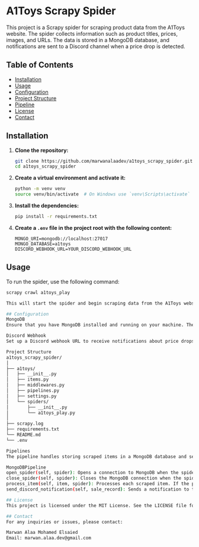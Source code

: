 # A1Toys Scrapy Spider

This project is a Scrapy spider for scraping product data from the A1Toys website. The spider collects information such as product titles, prices, images, and URLs. The data is stored in a MongoDB database, and notifications are sent to a Discord channel when a price drop is detected.

## Table of Contents
- [Installation](#installation)
- [Usage](#usage)
- [Configuration](#configuration)
- [Project Structure](#project-structure)
- [Pipeline](#pipeline)
- [License](#license)
- [Contact](#contact)

## Installation

1. **Clone the repository:**

    ```sh
    git clone https://github.com/marwanalaadev/a1toys_scrapy_spider.git
    cd a1toys_scrapy_spider
    ```

2. **Create a virtual environment and activate it:**

    ```sh
    python -m venv venv
    source venv/bin/activate  # On Windows use `venv\Scripts\activate`
    ```

3. **Install the dependencies:**

    ```sh
    pip install -r requirements.txt
    ```

4. **Create a `.env` file in the project root with the following content:**

    ```env
    MONGO_URI=mongodb://localhost:27017
    MONGO_DATABASE=a1toys
    DISCORD_WEBHOOK_URL=YOUR_DISCORD_WEBHOOK_URL
    ```

## Usage

To run the spider, use the following command:

```sh
scrapy crawl a1toys_play

This will start the spider and begin scraping data from the A1Toys website. The scraped data will be stored in the MongoDB database specified in the .env file.

## Configuration
MongoDB
Ensure that you have MongoDB installed and running on your machine. The default configuration expects MongoDB to be accessible at mongodb://localhost:27017.

Discord Webhook
Set up a Discord webhook URL to receive notifications about price drops. Replace YOUR_DISCORD_WEBHOOK_URL in the .env file with your actual webhook URL.

Project Structure
a1toys_scrapy_spider/
│
├── a1toys/
│   ├── __init__.py
│   ├── items.py
│   ├── middlewares.py
│   ├── pipelines.py
│   ├── settings.py
│   └── spiders/
│       ├── __init__.py
│       └── a1toys_play.py
│
├── scrapy.log
├── requirements.txt
└── README.md
└── .env

Pipelines
The pipeline handles storing scraped items in a MongoDB database and sending notifications to a Discord channel when a price drop is detected.

MongoDBPipeline
open_spider(self, spider): Opens a connection to MongoDB when the spider starts.
close_spider(self, spider): Closes the MongoDB connection when the spider stops.
process_item(self, item, spider): Processes each scraped item. If the product already exists in the database and the price has changed, it updates the price and records the price drop. Otherwise, it inserts the new product.
send_discord_notification(self, sale_record): Sends a notification to the specified Discord channel about the price drop.

## License
This project is licensed under the MIT License. See the LICENSE file for details.

## Contact
For any inquiries or issues, please contact:

Marwan Alaa Mohamed Elsaied
Email: marwan.alaa.dev@gmail.com